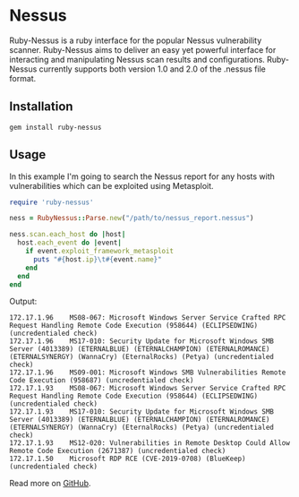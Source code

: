 # Nessus

Ruby-Nessus is a ruby interface for the popular Nessus vulnerability scanner. Ruby-Nessus aims to deliver an easy yet powerful interface for interacting and manipulating Nessus scan results and configurations. Ruby-Nessus currently supports both version 1.0 and 2.0 of the .nessus file format.

## Installation

```text
gem install ruby-nessus
```

## Usage

In this example I'm going to search the Nessus report for any hosts with vulnerabilities which can be exploited using Metasploit.

```ruby
require 'ruby-nessus'

ness = RubyNessus::Parse.new("/path/to/nessus_report.nessus")

ness.scan.each_host do |host|
  host.each_event do |event|
    if event.exploit_framework_metasploit
      puts "#{host.ip}\t#{event.name}"
    end
  end
end
```

Output:

```text
172.17.1.96    MS08-067: Microsoft Windows Server Service Crafted RPC Request Handling Remote Code Execution (958644) (ECLIPSEDWING) (uncredentialed check)
172.17.1.96    MS17-010: Security Update for Microsoft Windows SMB Server (4013389) (ETERNALBLUE) (ETERNALCHAMPION) (ETERNALROMANCE) (ETERNALSYNERGY) (WannaCry) (EternalRocks) (Petya) (uncredentialed check)
172.17.1.96    MS09-001: Microsoft Windows SMB Vulnerabilities Remote Code Execution (958687) (uncredentialed check)
172.17.1.93    MS08-067: Microsoft Windows Server Service Crafted RPC Request Handling Remote Code Execution (958644) (ECLIPSEDWING) (uncredentialed check)
172.17.1.93    MS17-010: Security Update for Microsoft Windows SMB Server (4013389) (ETERNALBLUE) (ETERNALCHAMPION) (ETERNALROMANCE) (ETERNALSYNERGY) (WannaCry) (EternalRocks) (Petya) (uncredentialed check)
172.17.1.93    MS12-020: Vulnerabilities in Remote Desktop Could Allow Remote Code Execution (2671387) (uncredentialed check)
172.17.1.50    Microsoft RDP RCE (CVE-2019-0708) (BlueKeep) (uncredentialed check)
```

Read more on [GitHub](https://github.com/mephux/ruby-nessus).

